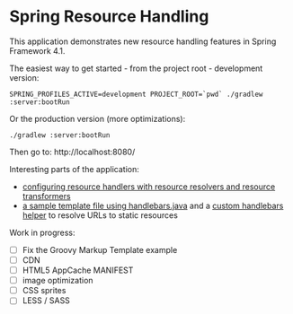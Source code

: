 Spring Resource Handling
========================

This application demonstrates new resource handling features in Spring Framework 4.1.

The easiest way to get started - from the project root - development version:

    SPRING_PROFILES_ACTIVE=development PROJECT_ROOT=`pwd` ./gradlew :server:bootRun
     
Or the production version (more optimizations):

    ./gradlew :server:bootRun
    
Then go to: http://localhost:8080/

Interesting parts of the application:
* [configuring resource handlers with resource resolvers and resource transformers](https://github.com/bclozel/spring-resource-handling/blob/master/server/src/main/java/org/springframework/samples/resources/WebConfig.java#L85-L124)
* [a sample template file using handlebars.java](https://github.com/bclozel/spring-resource-handling/blob/master/server/src/main/resources/handlebars/index.hbs)
and a [custom handlebars helper](https://github.com/bclozel/spring-resource-handling/blob/master/server/src/main/java/org/springframework/samples/resources/handlebars/ResourceUrlHelper.java) to resolve URLs to static resources

Work in progress:
* [ ] Fix the Groovy Markup Template example
* [ ] CDN
* [ ] HTML5 AppCache MANIFEST
* [ ] image optimization
* [ ] CSS sprites
* [ ] LESS / SASS